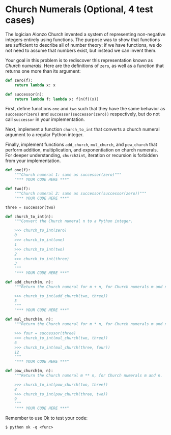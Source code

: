 # Church Numerals (Optional, 4 test cases)

The logician Alonzo Church invented a system of representing non-negative integers entirely using functions. The purpose was to show that functions are sufficient to describe all of number theory: if we have functions, we do not need to assume that numbers exist, but instead we can invent them.

Your goal in this problem is to rediscover this representation known as _Church numerals_. Here are the definitions of `zero`, as well as a function that returns one more than its argument:

```python
def zero(f):
    return lambda x: x

def successor(n):
    return lambda f: lambda x: f(n(f)(x))
```

First, define functions `one` and `two` such that they have the same behavior as `successor(zero)` and `successor(successor(zero))` respectively, but do not call `successor` in your implementation.

Next, implement a function `church_to_int` that converts a church numeral argument to a regular Python integer.

Finally, implement functions `add_church`, `mul_church`, and `pow_church` that perform addition, multiplication, and exponentiation on church numerals. For deeper understanding, `church2int`, iteration or recursion is forbidden from your implementation.

```python
def one(f):
    """Church numeral 1: same as successor(zero)"""
    "*** YOUR CODE HERE ***"

def two(f):
    """Church numeral 2: same as successor(successor(zero))"""
    "*** YOUR CODE HERE ***"

three = successor(two)

def church_to_int(n):
    """Convert the Church numeral n to a Python integer.

    >>> church_to_int(zero)
    0
    >>> church_to_int(one)
    1
    >>> church_to_int(two)
    2
    >>> church_to_int(three)
    3
    """
    "*** YOUR CODE HERE ***"

def add_church(m, n):
    """Return the Church numeral for m + n, for Church numerals m and n.

    >>> church_to_int(add_church(two, three))
    5
    """
    "*** YOUR CODE HERE ***"

def mul_church(m, n):
    """Return the Church numeral for m * n, for Church numerals m and n.

    >>> four = successor(three)
    >>> church_to_int(mul_church(two, three))
    6
    >>> church_to_int(mul_church(three, four))
    12
    """
    "*** YOUR CODE HERE ***"

def pow_church(m, n):
    """Return the Church numeral m ** n, for Church numerals m and n.

    >>> church_to_int(pow_church(two, three))
    8
    >>> church_to_int(pow_church(three, two))
    9
    """
    "*** YOUR CODE HERE ***"
```

Remember to use Ok to test your code:

```shell
$ python ok -q <func>
```
